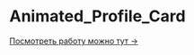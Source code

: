 # Animated_Profile_Card

[Посмотреть работу можно тут ->](https://maxim1c.github.io/Animated_Profile_Card/)
